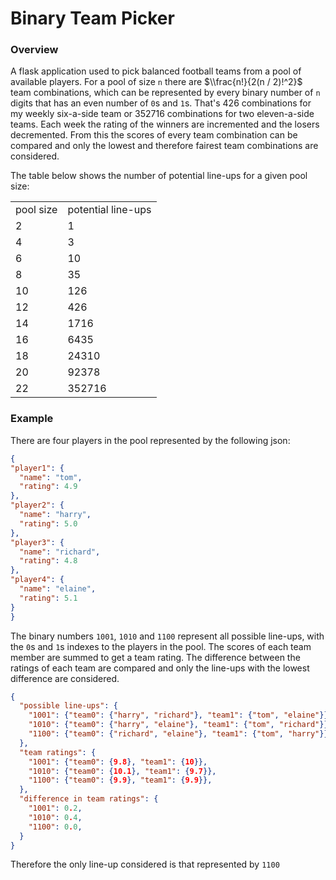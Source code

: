 # Binary Team Picker

### Overview

A flask application used to pick balanced football teams from a pool of available players. For a pool of size ```n``` there 
are $\\frac{n!}{2(n / 2)!^2}$ team combinations, which can be represented by every binary number of ```n``` digits that has an 
even number of ```0```s and ```1```s. That's 426 combinations for my weekly six-a-side team or 352716 combinations for two 
eleven-a-side teams. Each week the rating of the winners are incremented and the losers decremented. From this the 
scores of every team combination can be compared and only the lowest and therefore fairest team combinations are 
considered.

The table below shows the number of potential line-ups for a given pool size:

<table>
<tr> <td> pool size </td> <td> potential line-ups </td> </tr>
<tr> <td> 2 </td> <td> 1 </td> </tr>
<tr> <td> 4 </td> <td> 3 </td> </tr>
<tr> <td> 6 </td> <td> 10 </td> </tr>
<tr> <td> 8 </td> <td> 35 </td> </tr>
<tr> <td> 10 </td> <td> 126 </td> </tr>
<tr> <td> 12 </td> <td> 426 </td> </tr>
<tr> <td> 14 </td> <td> 1716 </td> </tr>
<tr> <td> 16 </td> <td> 6435 </td> </tr>
<tr> <td> 18 </td> <td> 24310 </td> </tr>
<tr> <td> 20 </td> <td> 92378 </td> </tr>
<tr> <td> 22 </td> <td> 352716 </td> </tr>
</table>


### Example

There are four players in the pool represented by the following json:

```json
{
"player1": {
  "name": "tom",
  "rating": 4.9
},
"player2": {
  "name": "harry",
  "rating": 5.0
},
"player3": {
  "name": "richard",
  "rating": 4.8
},
"player4": {
  "name": "elaine",
  "rating": 5.1
}
}
```

The binary numbers ```1001```, ```1010``` and ```1100``` represent all possible line-ups, with the ```0```s and ```1```s
indexes to the players in the pool. The scores of each team member are summed to get a team rating. The difference 
between the ratings of each team are compared and only the line-ups with the lowest difference are considered. 

```json
{
  "possible line-ups": {
    "1001": {"team0": {"harry", "richard"}, "team1": {"tom", "elaine"}},
    "1010": {"team0": {"harry", "elaine"}, "team1": {"tom", "richard"}}, 
    "1100": {"team0": {"richard", "elaine"}, "team1": {"tom", "harry"}},
  },
  "team ratings": {
    "1001": {"team0": {9.8}, "team1": {10}},
    "1010": {"team0": {10.1}, "team1": {9.7}}, 
    "1100": {"team0": {9.9}, "team1": {9.9}},
  },
  "difference in team ratings": {
    "1001": 0.2,
    "1010": 0.4, 
    "1100": 0.0,
  }
}
```

Therefore the only line-up considered is that represented by ```1100``` 




